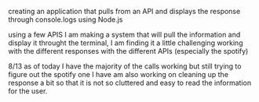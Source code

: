creating an application that pulls from an API and displays the response through console.logs using Node.js

using a few APIS I am making a system that will pull the information and display it throught the terminal, I am finding it a little challenging working with the different responses with the different APIs (especially the spotify)

8/13 as of today I have the majority of the calls working but still trying to figure out the spotify one
I have am also working on cleaning up the response a bit so that it is not so cluttered and easy to read the information for the user.

